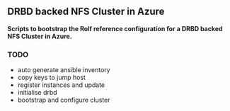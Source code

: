 ## DRBD backed NFS Cluster in Azure

**Scripts to bootstrap the Rolf reference configuration for a DRBD backed NFS Cluster in Azure.**

### TODO

* auto generate ansible inventory
* copy keys to jump host
* register instances and update
* initialise drbd
* bootstrap and configure cluster

